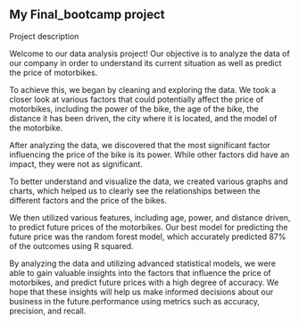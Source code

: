 ## My Final_bootcamp project


Project description

Welcome to our data analysis project! Our objective is to analyze the data of our company in order to understand its current situation as well as predict the price of motorbikes.

To achieve this, we began by cleaning and exploring the data. We took a closer look at various factors that could potentially affect the price of motorbikes, including the power of the bike, the age of the bike, the distance it has been driven, the city where it is located, and the model of the motorbike.

After analyzing the data, we discovered that the most significant factor influencing the price of the bike is its power. While other factors did have an impact, they were not as significant.

To better understand and visualize the data, we created various graphs and charts, which helped us to clearly see the relationships between the different factors and the price of the bikes.

We then utilized various features, including age, power, and distance driven, to predict future prices of the motorbikes. Our best model for predicting the future price was the random forest model, which accurately predicted 87% of the outcomes using R squared.

By analyzing the data and utilizing advanced statistical models, we were able to gain valuable insights into the factors that influence the price of motorbikes, and predict future prices with a high degree of accuracy. We hope that these insights will help us make informed decisions about our business in the future.performance using metrics such as accuracy, precision, and recall.

